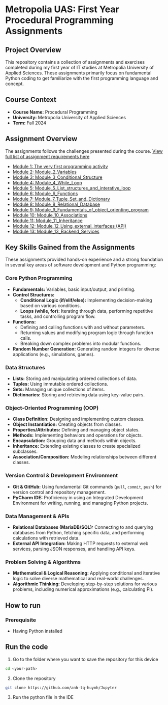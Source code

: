 # Metropolia UAS: First Year Procedural Programming Assignments
## Project Overview
This repository contains a collection of assignments and exercises completed during my first year of IT studies at Metropolia University of Applied Sciences. These assignments primarily focus on fundamental Python coding to get familiarize with the first programming language and concept.

## Course Context
* **Course Name:** Procedural Programming
* **University:** Metropolia University of Applied Sciences
* **Term:** Fall 2024

## Assignment Overview
The assignments follows the challenges presented during the course. [View full list of assignment requirements here](https://github.com/vesavvo/Python_Ohjelmistoteema/blob/main/English/Exercises.md)
- [Module 1: The very first programming activity](https://github.com/anh-tq-huynh/Python-exercise/blob/main/Module%201.py)
- [Module 2: Module_2_Variables](https://github.com/anh-tq-huynh/Python-exercise/tree/main/Module_2_Variables)
- [Module 3: Module_3_Conditional_Structure](https://github.com/anh-tq-huynh/Python-exercise/tree/main/Module_3_Conditional_Structure)
- [Module 4: Module_4_While_Loop](https://github.com/anh-tq-huynh/Python-exercise/tree/main/Module_4_While_Loop)
- [Module 5: Module_5_List_structures_and_interative_loop](https://github.com/anh-tq-huynh/Python-exercise/tree/main/Module_5_List_structures_and_interative_loop)
- [Module 6: Module_6_Functions](https://github.com/anh-tq-huynh/Python-exercise/tree/main/Module_6_Functions)
- [Module 7: Module_7_Tuple_Set_and_Dictionary](https://github.com/anh-tq-huynh/Python-exercise/tree/main/Module_7_Tuple_Set_and_Dictionary)
- [Module 8: Module_8_Relational_Database](https://github.com/anh-tq-huynh/Python-exercise/tree/main/Module_8_Relational_Database)
- [Module 9: Module_9_Fundamentals_of_object_orienting_program](https://github.com/anh-tq-huynh/Python-exercise/tree/main/Module_9_Fundamentals_of_object_orienting_program)
- [Module 10: Module_10_Associations](https://github.com/anh-tq-huynh/Python-exercise/tree/main/Module_10_Associations)
- [Module 11: Module_11_Inheritance](https://github.com/anh-tq-huynh/Python-exercise/tree/main/Module_11_Inheritance)
- [Module 12: Module_12_Using_external_interfaces (API)](https://github.com/anh-tq-huynh/Python-exercise/tree/main/Module_12_Using_external_interfaces)
- [Module 13: Module_13_Backend_Services](https://github.com/anh-tq-huynh/Python-exercise/tree/main/Module_13_Backend_Services)

## Key Skills Gained from the Assignments

These assignments provided hands-on experience and a strong foundation in several key areas of software development and Python programming:

### Core Python Programming
* **Fundamentals:** Variables, basic input/output, and printing.
* **Control Structures:**
    * **Conditional Logic (if/elif/else):** Implementing decision-making based on various conditions.
    * **Loops (while, for):** Iterating through data, performing repetitive tasks, and controlling program flow.
* **Functions:**
    * Defining and calling functions with and without parameters.
    * Returning values and modifying program logic through function calls.
    * Breaking down complex problems into modular functions.
* **Random Number Generation:** Generating random integers for diverse applications (e.g., simulations, games).

### Data Structures
* **Lists:** Storing and manipulating ordered collections of data.
* **Tuples:** Using immutable ordered collections.
* **Sets:** Managing unique collections of items.
* **Dictionaries:** Storing and retrieving data using key-value pairs.

### Object-Oriented Programming (OOP)
* **Class Definition:** Designing and implementing custom classes.
* **Object Instantiation:** Creating objects from classes.
* **Properties/Attributes:** Defining and managing object states.
* **Methods:** Implementing behaviors and operations for objects.
* **Encapsulation:** Grouping data and methods within objects.
* **Inheritance:** Extending existing classes to create specialized subclasses.
* **Association/Composition:** Modeling relationships between different classes.

### Version Control & Development Environment
* **Git & GitHub:** Using fundamental Git commands (`pull`, `commit`, `push`) for version control and repository management.
* **PyCharm IDE:** Proficiency in using an Integrated Development Environment for writing, running, and managing Python projects.

### Data Management & APIs
* **Relational Databases (MariaDB/SQL):** Connecting to and querying databases from Python, fetching specific data, and performing calculations with retrieved data.
* **External API Integration:** Making HTTP requests to external web services, parsing JSON responses, and handling API keys.

### Problem Solving & Algorithms
* **Mathematical & Logical Reasoning:** Applying conditional and iterative logic to solve diverse mathematical and real-world challenges.
* **Algorithmic Thinking:** Developing step-by-step solutions for various problems, including numerical approximations (e.g., calculating Pi).

## How to run
### Prerequisite
- Having Python installed

## Run the code
1. Go to the folder where you want to save the repository for this device
```bash
cd <your-path>
```
2. Clone the repository
```bash
git clone https://github.com/anh-tq-huynh/Jupyter
```
3. Run the python file in the IDE
